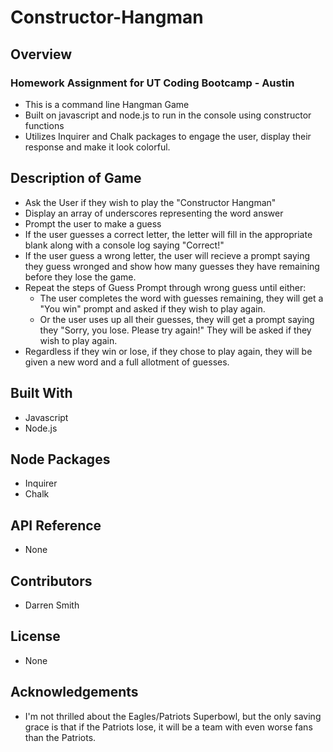 # Constructor-Hangman

## Overview

### Homework Assignment for UT Coding Bootcamp - Austin

* This is a command line Hangman Game 
* Built on javascript and node.js to run in the console using constructor functions
* Utilizes Inquirer and Chalk packages to engage the user, display their response and make it look colorful.

## Description of Game

* Ask the User if they wish to play the "Constructor Hangman"
* Display an array of underscores representing the word answer
* Prompt the user to make a guess
* If the user guesses a correct letter, the letter will fill in the appropriate blank along with a console log saying "Correct!"
* If the user guess a wrong letter, the user will recieve a prompt saying they guess wronged and show how many guesses they have remaining before they lose the game.
* Repeat the steps of Guess Prompt through wrong guess until either:
  * The user completes the word with guesses remaining, they will get a "You win" prompt and asked if they wish to play again.
  * Or the user uses up all their guesses, they will get a prompt saying they "Sorry, you lose.  Please try again!" They will be asked if they wish to play again.
* Regardless if they win or lose, if they chose to play again, they will be given a new word and a full allotment of guesses.

## Built With

* Javascript
* Node.js

## Node Packages

* Inquirer
* Chalk

## API Reference

* None

## Contributors

* Darren Smith

## License

* None

## Acknowledgements

* I'm not thrilled about the Eagles/Patriots Superbowl, but the only saving grace is that if the Patriots lose, it will be a team with even worse fans than the Patriots.
